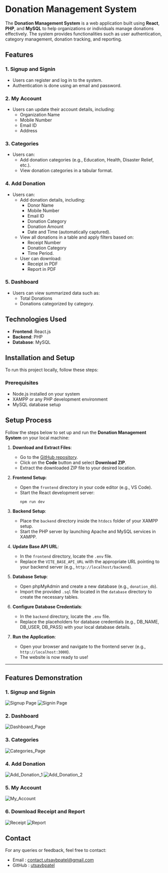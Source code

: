 # Donation Management System

The **Donation Management System** is a web application built using **React**, **PHP**, and **MySQL** to help organizations or individuals manage donations effectively. The system provides functionalities such as user authentication, category management, donation tracking, and reporting.

## Features

### 1. Signup and Signin
- Users can register and log in to the system.
- Authentication is done using an email and password.

### 2. My Account
- Users can update their account details, including:
  - Organization Name
  - Mobile Number
  - Email ID
  - Address

### 3. Categories
- Users can:
  - Add donation categories (e.g., Education, Health, Disaster Relief, etc.).
  - View donation categories in a tabular format.

### 4. Add Donation
- Users can:
  - Add donation details, including:
    - Donor Name
    - Mobile Number
    - Email ID
    - Donation Category
    - Donation Amount
    - Date and Time (automatically captured).
  - View all donations in a table and apply filters based on:
    - Receipt Number
    - Donation Category
    - Time Period.
  - User can download:
    - Receipt in PDF
    - Report in PDF

### 5. Dashboard
- Users can view summarized data such as:
  - Total Donations
  - Donations categorized by category.

## Technologies Used
- **Frontend**: React.js
- **Backend**: PHP
- **Database**: MySQL

## Installation and Setup
To run this project locally, follow these steps:

### Prerequisites
- Node.js installed on your system
- XAMPP or any PHP development environment
- MySQL database setup

## Setup Process

Follow the steps below to set up and run the **Donation Management System** on your local machine:

1. **Download and Extract Files**:
   - Go to the [GitHub repository](https://github.com/utsavbpatel/donation-management-system).
   - Click on the **Code** button and select **Download ZIP**.
   - Extract the downloaded ZIP file to your desired location.

2. **Frontend Setup**:
   - Open the `frontend` directory in your code editor (e.g., VS Code).
   - Start the React development server:
     ```bash
     npm run dev
     ```

3. **Backend Setup**:
   - Place the `backend` directory inside the `htdocs` folder of your XAMPP setup.
   - Start the PHP server by launching Apache and MySQL services in XAMPP.

4. **Update Base API URL**:
   - In the `frontend` directory, locate the `.env` file.
   - Replace the `VITE_BASE_API_URL` with the appropriate URL pointing to your backend server (e.g., `http://localhost/backend`).

5. **Database Setup**:
   - Open phpMyAdmin and create a new database (e.g., `donation_db`).
   - Import the provided `.sql` file located in the `database` directory to create the necessary tables.

6. **Configure Database Credentials**:
   - In the `backend` directory, locate the `.env` file.
   - Replace the placeholders for database credentials (e.g., DB_NAME, DB_USER, DB_PASS) with your local database details.

7. **Run the Application**:
   - Open your browser and navigate to the frontend server (e.g., `http://localhost:3000`).
   - The website is now ready to use!

---

## Features Demonstration

### 1. Signup and Signin
![Signup Page](./images/signup.jpg "Signup Page")
![Signin Page](./images/signin.jpg "Signup Page")

### 2. Dashboard
![Dashboard_Page](./images/dashboard.jpg "Dashboard Overview")

### 3. Categories
![Categories_Page](./images/categories.jpg "Categories_Page")

### 4. Add Donation
![Add_Donation_1](./images/adddonation1.jpg "Add_Donation_1")
![Add_Donation_2](./images/adddonation2.jpg "Add_Donation_2")

### 5. My Account
![My_Account](./images/myaccount.jpg "My_Account")

### 6. Download Receipt and Report
![Receipt](./images/printreceipt.jpg "Receipt")
![Report](./images/printreport.jpg "Report")

## Contact

For any queries or feedback, feel free to contact:
  - Email : contact.utsavbpatel@gmail.com
  - GitHub : [utsavbpatel](https://github.com/utsavbpatel)

